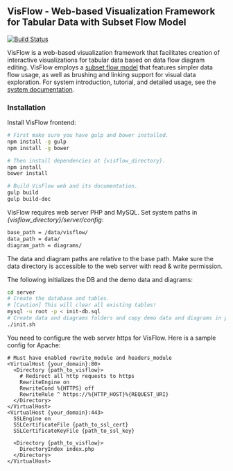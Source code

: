 ## VisFlow - Web-based Visualization Framework for Tabular Data with Subset Flow Model

[![Build Status](https://travis-ci.org/yubowenok/visflow.svg?branch=master)](https://travis-ci.org/yubowenok/visflow)

VisFlow is a web-based visualization framework that facilitates creation of interactive visualizations for tabular data based on data flow diagram editing.
VisFlow employs a [subset flow model](https://visflow.org/doc.html#fd-subset-flow-model) that features simpler data flow usage, as well as brushing and linking support for visual data exploration.
For system introduction, tutorial, and detailed usage, see the [system documentation](https://visflow.org/doc.html).

### Installation
Install VisFlow frontend:
```bash
# First make sure you have gulp and bower installed.
npm install -g gulp
npm install -g bower

# Then install dependencies at {visflow_directory}.
npm install
bower install

# Build VisFlow web and its documentation.
gulp build
gulp build-doc
```

VisFlow requires web server PHP and MySQL.
Set system paths in _{visflow_directory}/server/config_:
```txt
base_path = /data/visflow/
data_path = data/
diagram_path = diagrams/
```
The data and diagram paths are relative to the base path.
Make sure the data directory is accessible to the web server with read & write permission.

The following initializes the DB and the demo data and diagrams:
```bash
cd server
# Create the database and tables.
# [Caution] This will clear all existing tables!
mysql -u root -p < init-db.sql
# Create data and diagrams folders and copy demo data and diagrams in place.
./init.sh
```

You need to configure the web server https for VisFlow. Here is a sample config for Apache:
```
# Must have enabled rewrite_module and headers_module
<VirtualHost {your_domain}:80>
  <Directory {path_to_visflow}>
    # Redirect all http requests to https
    RewriteEngine on
    RewriteCond %{HTTPS} off
    RewriteRule ^ https://%{HTTP_HOST}%{REQUEST_URI}
  </Directory>
</VirtualHost>
<VirtualHost {your_domain}:443>
  SSLEngine on
  SSLCertificateFile {path_to_ssl_cert}
  SSLCertificateKeyFile {path_to_ssl_key}

  <Directory {path_to_visflow}>
    DirectoryIndex index.php
  </Directory>
</VirtualHost>
```
